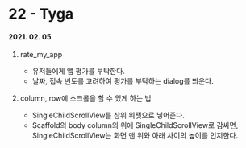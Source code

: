 22 - Tyga
========
#### 2021. 02. 05

1. rate_my_app
    - 유저들에게 앱 평가를 부탁한다.
    - 날짜, 접속 빈도를 고려하여 평가를 부탁하는 dialog를 띄운다.

2. column, row에 스크롤을 할 수 있게 하는 법
    - SingleChildScrollView를 상위 위젯으로 넣어준다.
    - Scaffold의 body column의 위에 SingleChildScrollView로 감싸면,
    SingleChildScrollView는 화면 맨 위와 아래 사이의 높이를 인지한다.
    